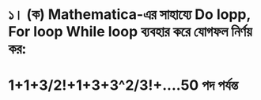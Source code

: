 # ১। (ক) Mathematica-এর সাহায্যে Do lopp, For loop While loop ব্যবহার করে যোগফল নির্ণয় কর:
# 1+1+3/2!+1+3+3^2/3!+....50 পদ পর্যন্ত

